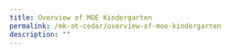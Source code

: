 ```yaml
---
title: Overview of MOE Kindergarten
permalink: /mk-at-cedar/overview-of-moe-kindergarten
description: ""
---
```

